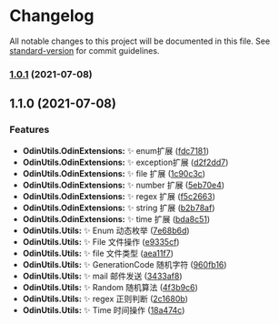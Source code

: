 # Changelog

All notable changes to this project will be documented in this file. See [standard-version](https://github.com/conventional-changelog/standard-version) for commit guidelines.

### [1.0.1](https://github.com/odinsam/OdinPlugs.Utils/compare/v1.1.0...v1.0.1) (2021-07-08)

## 1.1.0 (2021-07-08)


### Features

* **OdinUtils.OdinExtensions:** ✨ enum扩展 ([fdc7181](https://github.com/odinsam/OdinPlugs.Utils/commit/fdc7181da3a00710aeb24645c84aba0cce90e600))
* **OdinUtils.OdinExtensions:** ✨ exception扩展 ([d2f2dd7](https://github.com/odinsam/OdinPlugs.Utils/commit/d2f2dd7eed272f5955a4267e6f5a28c06a853113))
* **OdinUtils.OdinExtensions:** ✨ file 扩展 ([1c90c3c](https://github.com/odinsam/OdinPlugs.Utils/commit/1c90c3c01d617f9b25d4406fa180bc4f75dd118e))
* **OdinUtils.OdinExtensions:** ✨ number 扩展 ([5eb70e4](https://github.com/odinsam/OdinPlugs.Utils/commit/5eb70e4e84755afa5d3a9b153efa0c457fbd7a71))
* **OdinUtils.OdinExtensions:** ✨ regex 扩展 ([f5c2663](https://github.com/odinsam/OdinPlugs.Utils/commit/f5c2663ded9ac6d002bd3dc6e24064732da96dd6))
* **OdinUtils.OdinExtensions:** ✨ string 扩展 ([b2b78af](https://github.com/odinsam/OdinPlugs.Utils/commit/b2b78af487e91f24728fc9cff86b8a2600996b0d))
* **OdinUtils.OdinExtensions:** ✨ time 扩展 ([bda8c51](https://github.com/odinsam/OdinPlugs.Utils/commit/bda8c5130339fab215192ef526cc65d8bf29b98a))
* **OdinUtils.Utils:** ✨ Enum 动态枚举 ([7e68b6d](https://github.com/odinsam/OdinPlugs.Utils/commit/7e68b6d3c0ba22a7bedb89f56309dfb5f23777d6))
* **OdinUtils.Utils:** ✨ File 文件操作 ([e9335cf](https://github.com/odinsam/OdinPlugs.Utils/commit/e9335cf67d728b4e730ab74dacb204343a1c80ae))
* **OdinUtils.Utils:** ✨ file 文件类型 ([aea11f7](https://github.com/odinsam/OdinPlugs.Utils/commit/aea11f78c2d62ec6d624cbae3050b2b1c0e58101))
* **OdinUtils.Utils:** ✨ GenerationCode 随机字符 ([960fb16](https://github.com/odinsam/OdinPlugs.Utils/commit/960fb16f90c313364c4f58c5545b4976f33bafd4))
* **OdinUtils.Utils:** ✨ mail 邮件发送 ([3433af8](https://github.com/odinsam/OdinPlugs.Utils/commit/3433af8bbb0a177fdf75f60b5cd67f0fa5db56b4))
* **OdinUtils.Utils:** ✨ Random 随机算法 ([4f3b9c6](https://github.com/odinsam/OdinPlugs.Utils/commit/4f3b9c6f0f34520c973a675a4e849eefb6dc7e32))
* **OdinUtils.Utils:** ✨ regex 正则判断 ([2c1680b](https://github.com/odinsam/OdinPlugs.Utils/commit/2c1680bf50b957102098bd20f1a6cc94b0f4ab50))
* **OdinUtils.Utils:** ✨ Time 时间操作 ([18a474c](https://github.com/odinsam/OdinPlugs.Utils/commit/18a474ced727c8ec4872c4bc524de83aaecacd62))
